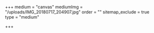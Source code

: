 +++
medium = "canvas"
mediumImg = "/uploads/IMG_20180717_204907.jpg"
order = ""
sitemap_exclude = true
type = "medium"

+++
